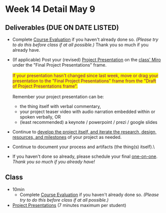 # Week 14 Detail May 9

## Deliverables (DUE ON DATE LISTED)

* Complete [Course Evaluation](../assignments/course\_evaluation.md) if you haven't already done so. _(Please try to do this before class if at all possible.)_ Thank you so much if you already have.
* (If applicable) Post your (revised) [Project Presentation](../critiques-demos-presentations-and-exhibition/project-presentation.md) on the [class' Miro](https://miro.com/app/board/uXjVOWb7kyo=/) under the "Final Project Presentations" frame. \
  \
  <mark style="color:purple;background-color:yellow;">If your presentation hasn't changed since last week, move or drag your presentation to the "Final Project Presentations" frame from the "Draft of Project Presentations frame".</mark>\
  \
  Remember your project presentation can be:&#x20;
  * the thing itself with verbal commentary,&#x20;
  * your project teaser video with audio narration embedded within or spoken verbally, OR
  * (least recommended) a keynote / powerpoint / prezi / google slides
* Continue to [develop the project itself, and iterate the research, design, resources, and milestones](../assignments/project\_plan.md) of your project as needed.
* Continue to document your process and artifacts (the thing(s) itself).\

* If you haven't done so already, please schedule your final [one-on-one](week15\_detail.md). _Thank you so much if you already have!_

## Class

* 10min
  * Complete [Course Evaluation](../assignments/course\_evaluation.md) if you haven't already done so. _(Please try to do this before class if at all possible.)_
* [Project Presentations](../critiques-demos-presentations-and-exhibition/project-presentation.md) (7 minutes maximum per student)

